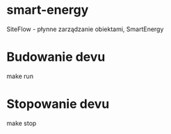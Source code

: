 # smart-energy
SiteFlow - płynne zarządzanie obiektami, SmartEnergy 


# Budowanie devu
make run

# Stopowanie devu
make stop
